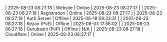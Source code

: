 | 2025-08-23 08:27:18 | Website | Online | 2025-08-23 08:27:17 |
| 2025-08-23 08:27:18 | Registration | Online | 2025-08-23 08:27:17 |
| 2025-08-23 08:27:18 | Auth Server | Offline | 2025-08-18 09:33:31 |
| 2025-08-23 08:27:18 | Kezan (PvE) | Offline | 2025-08-03 17:58:02 |
| 2025-08-23 08:27:18 | Gurubashi (PvP) | Offline | N/A |
| 2025-08-23 08:27:18 | Cloudflare | Online | 2025-08-23 08:27:17 |
